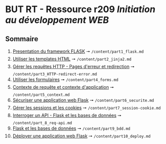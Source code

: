 # BUT RT - Ressource r209 *Initiation au développement WEB*

## Sommaire

1. [Presentation du framework FLASK](/content/part1_flask.md) 🠖 `/content/part1_flask.md`
1. [Utiliser les templates HTML](/content/part2_jinja2.md) 🠖 `/content/part2_jinja2.md`
1. [Gérer les requêtes HTTP - Pages d'erreur et redirection](/content/part3_HTTP-redirect-error.md) 🠖 `/content/part3_HTTP-redirect-error.md`
1. [Utiliser les formulaires](/content/part4_forms.md) 🠖 `/content/part4_forms.md`
1. [Contexte de requête et contexte d'application](/content/part5_context.md) 🠖 `/content/part5_context.md`
1. [Sécuriser une application web Flask](/content/part6_securite.md) 🠖 `/content/part6_securite.md`
1. [Gérer les sessions et les cookies](/content/part7_session-cookie.md) 🠖 `/content/part7_session-cookie.md`
1. [Interroger un API - Flask et les bases de données](/content/part8_req-api.md) 🠖 `/content/part_8_req-api.md`
1. [Flask et les bases de données](/content/part9_bdd.md) 🠖 `/content/part9_bdd.md`
1. [Déployer une application web Flask](/content/part10_deploy.md) 🠖 `/content/part10_deploy.md`
